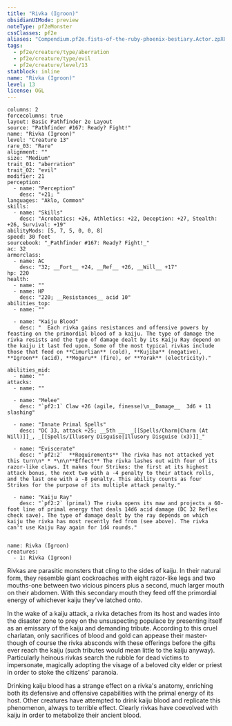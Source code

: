 ```yaml
---
title: "Rivka (Igroon)"
obsidianUIMode: preview
noteType: pf2eMonster
cssClasses: pf2e
aliases: "Compendium.pf2e.fists-of-the-ruby-phoenix-bestiary.Actor.zpXQHbe037haBVmD" 
tags:
  - pf2e/creature/type/aberration
  - pf2e/creature/type/evil
  - pf2e/creature/level/13
statblock: inline
name: "Rivka (Igroon)"
level: 13
license: OGL
---
```


```statblock
columns: 2
forcecolumns: true
layout: Basic Pathfinder 2e Layout
source: "Pathfinder #167: Ready? Fight!"
name: "Rivka (Igroon)"
level: "Creature 13"
rare_03: "Rare"
alignment: ""
size: "Medium"
trait_01: "aberration"
trait_02: "evil"
modifier: 21
perception:
  - name: "Perception"
    desc: "+21; "
languages: "Aklo, Common"
skills:
  - name: "Skills"
    desc: "Acrobatics: +26, Athletics: +22, Deception: +27, Stealth: +26, Survival: +19"
abilityMods: [5, 7, 5, 0, 0, 8]
speed: 30 feet
sourcebook: "_Pathfinder #167: Ready? Fight!_"
ac: 32
armorclass:
  - name: AC
    desc: "32; __Fort__ +24, __Ref__ +26, __Will__ +17"
hp: 220
health:
  - name: ""
  - name: HP
    desc: "220; __Resistances__ acid 10"
abilities_top:
  - name: ""

  - name: "Kaiju Blood"
    desc: "  Each rivka gains resistances and offensive powers by feasting on the primordial blood of a kaiju. The type of damage the rivka resists and the type of damage dealt by its Kaiju Ray depend on the kaiju it last fed upon. Some of the most typical rivkas include those that feed on **Cimurlian** (cold), **Kujiba** (negative), **Igroon** (acid), **Mogaru** (fire), or **Yorak** (electricity)."

abilities_mid:
  - name: ""
attacks:
  - name: ""

  - name: "Melee"
    desc: "`pf2:1` Claw +26 (agile, finesse)\n__Damage__  3d6 + 11 slashing"

  - name: "Innate Primal Spells"
    desc: "DC 33, attack +25; __5th __  _[[Spells/Charm|Charm (At Will)]]_, _[[Spells/Illusory Disguise|Illusory Disguise (x3)]]_"

  - name: "Eviscerate"
    desc: "`pf2:2`  **Requirements** The rivka has not attacked yet this turn\n* * *\n\n**Effect** The rivka lashes out with four of its razor-like claws. It makes four Strikes: the first at its highest attack bonus, the next two with a -4 penalty to their attack rolls, and the last one with a -8 penalty. This ability counts as four Strikes for the purpose of its multiple attack penalty."

  - name: "Kaiju Ray"
    desc: "`pf2:2` (primal) The rivka opens its maw and projects a 60-foot line of primal energy that deals 14d6 acid damage (DC 32 Reflex check save). The type of damage dealt by the ray depends on which kaiju the rivka has most recently fed from (see above). The rivka can't use Kaiju Ray again for 1d4 rounds."
 
```

```encounter-table
name: Rivka (Igroon)
creatures:
  - 1: Rivka (Igroon)
```



Rivkas are parasitic monsters that cling to the sides of kaiju. In their natural form, they resemble giant cockroaches with eight razor-like legs and two mouths-one between two vicious pincers plus a second, much larger mouth on their abdomen. With this secondary mouth they feed off the primordial energy of whichever kaiju they've latched onto.

In the wake of a kaiju attack, a rivka detaches from its host and wades into the disaster zone to prey on the unsuspecting populace by presenting itself as an emissary of the kaiju and demanding tribute. According to this cruel charlatan, only sacrifices of blood and gold can appease their master-though of course the rivka absconds with these offerings before the gifts ever reach the kaiju (such tributes would mean little to the kaiju anyway). Particularly heinous rivkas search the rubble for dead victims to impersonate, magically adopting the visage of a beloved city elder or priest in order to stoke the citizens' paranoia.

Drinking kaiju blood has a strange effect on a rivka's anatomy, enriching both its defensive and offensive capabilities with the primal energy of its host. Other creatures have attempted to drink kaiju blood and replicate this phenomenon, always to terrible effect. Clearly rivkas have coevolved with kaiju in order to metabolize their ancient blood.
